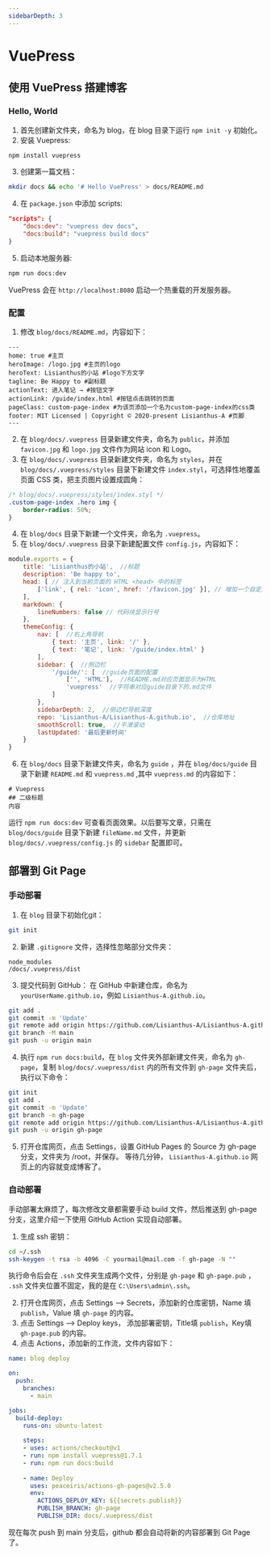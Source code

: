 ```yaml
---
sidebarDepth: 3
---
```

# VuePress
## 使用 VuePress 搭建博客
### Hello, World
1. 首先创建新文件夹，命名为 blog，在 blog 目录下运行 `npm init -y` 初始化。
2. 安装 Vuepress:
``` sh
npm install vuepress
```
3. 创建第一篇文档：
``` sh
mkdir docs && echo '# Hello VuePress' > docs/README.md
```
4. 在 `package.json` 中添加 scripts:
``` json
"scripts": {
    "docs:dev": "vuepress dev docs",
    "docs:build": "vuepress build docs"
}
```
5. 启动本地服务器:
``` sh
npm run docs:dev
```
VuePress 会在 `http://localhost:8080` 启动一个热重载的开发服务器。

### 配置
1. 修改 `blog/docs/README.md`，内容如下：
```
---
home: true #主页
heroImage: /logo.jpg #主页的logo
heroText: Lisianthus的小站 #logo下方文字
tagline: Be Happy to #副标题
actionText: 进入笔记 → #按钮文字
actionLink: /guide/index.html #按钮点击跳转的页面
pageClass: custom-page-index #为该页添加一个名为custom-page-index的css类
footer: MIT Licensed | Copyright © 2020-present Lisianthus-A #页脚
---
```
2. 在 `blog/docs/.vuepress` 目录新建文件夹，命名为 `public`，并添加 `favicon.jpg` 和 `logo.jpg` 文件作为网站 icon 和 Logo。
3. 在 `blog/docs/.vuepress` 目录新建文件夹，命名为 `styles`，并在 `blog/docs/.vuepress/styles` 目录下新建文件 `index.styl`，可选择性地覆盖页面 CSS 类，把主页图片设置成圆角：
``` css
/* blog/docs/.vuepress/styles/index.styl */
.custom-page-index .hero img {
    border-radius: 50%;
}
```
4. 在 `blog/docs` 目录下新建一个文件夹，命名为 `.vuepress`。
5. 在 `blog/docs/.vuepress` 目录下新建配置文件 `config.js`，内容如下：
``` JavaScript
module.exports = {
    title: 'Lisianthus的小站',  //标题
    description: 'Be happy to',
    head: [ // 注入到当前页面的 HTML <head> 中的标签
        ['link', { rel: 'icon', href: '/favicon.jpg' }], // 增加一个自定义的 favicon(网页标签的图标)
    ],
    markdown: {
        lineNumbers: false // 代码块显示行号
    },
    themeConfig: {
        nav: [  //右上角导航
            { text: '主页', link: '/' },
            { text: '笔记', link: '/guide/index.html' }
        ],
        sidebar: {  //侧边栏
            '/guide/': [  //guide页面的配置
                ['', 'HTML'],  //README.md对应页面显示为HTML
                'vuepress'  //字符串对应guide目录下的.md文件
            ]
        },
        sidebarDepth: 2,  //侧边栏导航深度
        repo: 'Lisianthus-A/Lisianthus-A.github.io',  //仓库地址
        smoothScroll: true,  //平滑滚动
        lastUpdated: '最后更新时间'
    }
}
```
6. 在 `blog/docs` 目录下新建文件夹，命名为 `guide` ，并在 `blog/docs/guide` 目录下新建 `README.md` 和 `vuepress.md` ,其中 `vuepress.md` 的内容如下：
```
# Vuepress
## 二级标题
内容
```

运行 `npm run docs:dev` 可查看页面效果。以后要写文章，只需在 `blog/docs/guide` 目录下新建 `fileName.md` 文件，并更新 `blog/docs/.vuepress/config.js` 的 `sidebar` 配置即可。

## 部署到 Git Page
### 手动部署
1. 在 `blog` 目录下初始化git：
``` sh
git init
```
2. 新建 `.gitignore` 文件，选择性忽略部分文件夹：
```
node_modules
/docs/.vuepress/dist
```
3. 提交代码到 GitHub：
在 GitHub 中新建仓库，命名为 `yourUserName.github.io`，例如 `Lisianthus-A.github.io`。
``` sh
git add .
git commit -m 'Update'
git remote add origin https://github.com/Lisianthus-A/Lisianthus-A.github.io.git
git branch -M main
git push -u origin main
```
4. 执行 `npm run docs:build`，在 `blog` 文件夹外部新建文件夹，命名为 `gh-page`，复制 `blog/docs/.vuepress/dist` 内的所有文件到 `gh-page` 文件夹后，执行以下命令：
``` sh
git init
git add .
git commit -m 'Update'
git branch -m gh-page
git remote add origin https://github.com/Lisianthus-A/Lisianthus-A.github.io.git
git push -u origin gh-page
```
5. 打开仓库网页，点击 Settings，设置 GitHub Pages 的 Source 为 gh-page 分支，文件夹为 /root，并保存。
等待几分钟， `Lisianthus-A.github.io` 网页上的内容就变成博客了。

### 自动部署
手动部署太麻烦了，每次修改文章都需要手动 build 文件，然后推送到 gh-page 分支，这里介绍一下使用 GitHub Action 实现自动部署。
1. 生成 ssh 密钥：
``` sh
cd ~/.ssh
ssh-keygen -t rsa -b 4096 -C yourmail@mail.com -f gh-page -N ""
```
执行命令后会在 `.ssh` 文件夹生成两个文件，分别是 `gh-page` 和 `gh-page.pub` ， `.ssh` 文件夹位置不固定，我的是在 `C:\Users\admin\.ssh`。

2. 打开仓库网页，点击 Settings --> Secrets，添加新的仓库密钥，Name 填 `publish`，Value 填 `gh-page` 的内容。
3. 点击 Settings --> Deploy keys， 添加部署密钥，Title填 `publish`，Key填 `gh-page.pub` 的内容。
4. 点击 Actions，添加新的工作流，文件内容如下：
``` yml
name: blog deploy

on: 
  push:
    branches: 
      - main

jobs:
  build-deploy:
    runs-on: ubuntu-latest
    
    steps:
    - uses: actions/checkout@v1
    - run: npm install vuepress@1.7.1
    - run: npm run docs:build
    
    - name: Deploy
      uses: peaceiris/actions-gh-pages@v2.5.0
      env:
        ACTIONS_DEPLOY_KEY: ${{secrets.publish}}
        PUBLISH_BRANCH: gh-page
        PUBLISH_DIR: docs/.vuepress/dist
```
现在每次 push 到 main 分支后，github 都会自动将新的内容部署到 Git Page 了。